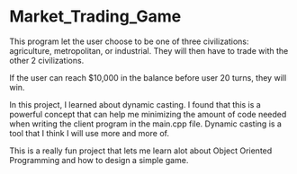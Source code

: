 # Market_Trading_Game

This program let the user choose to be one of three civilizations: agriculture, metropolitan, or industrial. 
They will then have to trade with the other 2 civilizations.

If the user can reach $10,000 in the balance before user 20 turns, they will win.

In this project, I learned about dynamic casting. I found that this is a powerful concept that can help me minimizing 
the amount of code needed when writing the client program in the main.cpp file. Dynamic casting is a tool that I think 
I will use more and more of.

This is a really fun project that lets me learn alot about Object Oriented Programming and how to design a simple game.
